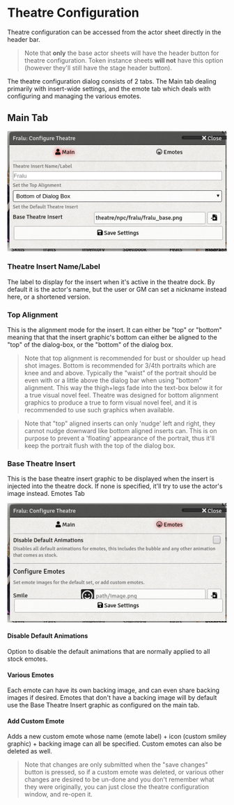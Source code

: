 # Theatre Configuration

Theatre configuration can be accessed from the actor sheet directly in the header bar.

> Note that **only** the base actor sheets will have the header button for theatre configuration. Token instance sheets **will not** have this option (however they'll still have the stage header button).

The theatre configuration dialog consists of 2 tabs. The Main tab dealing primarily with insert-wide settings, and the emote tab which deals with configuring and managing the various emotes.

## Main Tab

![config-main](/wiki/images/theatre_configuration_1.png)

### Theatre Insert Name/Label

The label to display for the insert when it's active in the theatre dock. By default it is the actor's name, but the user or GM can set a nickname instead here, or a shortened version.

### Top Alignment

This is the alignment mode for the insert. It can either be "top" or "bottom" meaning that that the insert graphic's bottom can either be aligned to the "top" of the dialog-box, or the "bottom" of the dialog box.

> Note that top alignment is recommended for bust or shoulder up head shot images. Bottom is recommended for 3/4th portraits which are knee and and above. Typically the "waist" of the portrait should be even with or a little above the dialog bar when using "bottom" alignment. This way the thigh+legs fade into the text-box below it for a true visual novel feel. Theatre was designed for bottom alignment graphics to produce a true to form visual novel feel, and it is recommended to use such graphics when available.

> Note that "top" aligned inserts can only 'nudge' left and right, they cannot nudge downward like bottom aligned inserts can. This is on purpose to prevent a 'floating' appearance of the portrait, thus it'll keep the portrait flush with the top of the dialog box.

### Base Theatre Insert

This is the base theatre insert graphic to be displayed when the insert is injected into the theatre dock. If none is specified, it'll try to use the actor's image instead.
Emotes Tab

![config-emotes](/wiki/images/theatre_configuration_2.png)

#### **Disable Default Animations**

Option to disable the default animations that are normally applied to all stock emotes.

#### **Various Emotes**

Each emote can have its own backing image, and can even share backing images if desired. Emotes that don't have a backing image will by default use the Base Theatre Insert graphic as configured on the main tab.

#### **Add Custom Emote**

Adds a new custom emote whose name (emote label) + icon (custom smiley graphic) + backing image can all be specified. Custom emotes can also be deleted as well.

> Note that changes are only submitted when the "save changes" button is pressed, so if a custom emote was deleted, or various other changes are desired to be un-done and you don't remember what they were originally, you can just close the theatre configuration window, and re-open it.

